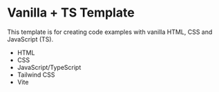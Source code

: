 # Vanilla + TS Template

This template is for creating code examples with vanilla HTML, CSS and JavaScript (TS).

- HTML
- CSS
- JavaScript/TypeScript
- Tailwind CSS
- Vite
